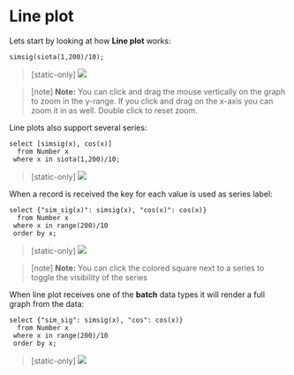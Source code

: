 # Line plot

Lets start by looking at how **Line plot** works:
```LIVE {"vis":"showLine"}
simsig(siota(1,200)/10);
```

> [static-only]  <img  src="https://s3.eu-north-1.amazonaws.com/assets.streamanalyze.com/docs/visualization/lp1.png"/>


> [note]   **Note:** You can click and drag the mouse vertically on the graph to zoom in 
the y-range. If you click and drag on the x-axis you can zoom it in as well.
Double click to reset zoom. 

Line plots also support several series:
```LIVE {"vis":"showLine"}
select [simsig(x), cos(x)]
  from Number x
 where x in siota(1,200)/10;
```


> [static-only]  <img  src="https://s3.eu-north-1.amazonaws.com/assets.streamanalyze.com/docs/visualization/lp2.png"/>


When a record is received the key for each value is used as series label:
```LIVE {"vis":"showLine"}
select {"sim_sig(x)": simsig(x), "cos(x)": cos(x)}
  from Number x
 where x in range(200)/10
 order by x;
```


> [static-only]  <img  src="https://s3.eu-north-1.amazonaws.com/assets.streamanalyze.com/docs/visualization/lp3.png"/>


> [note]   **Note:** You can click the colored square next to a series to toggle the 
visibility of the series 

When line plot receives one of the **batch** data types it will render a full
graph from the data:
```LIVE {"vis":"showLine"}
select {"sim_sig": simsig(x), "cos": cos(x)}
  from Number x
 where x in range(200)/10
 order by x;
```


> [static-only]  <img  src="https://s3.eu-north-1.amazonaws.com/assets.streamanalyze.com/docs/visualization/lp4.png"/>

